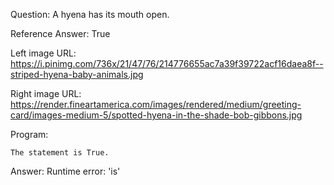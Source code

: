 Question: A hyena has its mouth open.

Reference Answer: True

Left image URL: https://i.pinimg.com/736x/21/47/76/214776655ac7a39f39722acf16daea8f--striped-hyena-baby-animals.jpg

Right image URL: https://render.fineartamerica.com/images/rendered/medium/greeting-card/images-medium-5/spotted-hyena-in-the-shade-bob-gibbons.jpg

Program:

```
The statement is True.
```
Answer: Runtime error: 'is'

